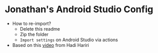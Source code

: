 # Jonathan's Android Studio Config

- How to re-import?
    - Delete this readme
    - Zip the folder
    - `Import settings` on Android Studio via actions
- Based on this [video](https://www.youtube.com/watch?v=o-T40MRwzdA) from Hadi Hariri
